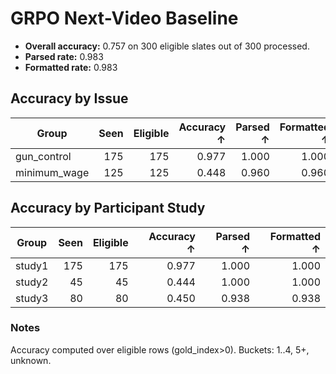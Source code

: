 # GRPO Next-Video Baseline

- **Overall accuracy:** 0.757 on 300 eligible slates out of 300 processed.
- **Parsed rate:** 0.983
- **Formatted rate:** 0.983

## Accuracy by Issue

| Group | Seen | Eligible | Accuracy ↑ | Parsed ↑ | Formatted ↑ |
| --- | ---: | ---: | ---: | ---: | ---: |
| gun_control | 175 | 175 | 0.977 | 1.000 | 1.000 |
| minimum_wage | 125 | 125 | 0.448 | 0.960 | 0.960 |

## Accuracy by Participant Study

| Group | Seen | Eligible | Accuracy ↑ | Parsed ↑ | Formatted ↑ |
| --- | ---: | ---: | ---: | ---: | ---: |
| study1 | 175 | 175 | 0.977 | 1.000 | 1.000 |
| study2 | 45 | 45 | 0.444 | 1.000 | 1.000 |
| study3 | 80 | 80 | 0.450 | 0.938 | 0.938 |

### Notes

Accuracy computed over eligible rows (gold_index>0). Buckets: 1..4, 5+, unknown.

